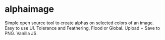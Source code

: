 # alphaimage
Simple open source tool to create alphas on selected colors of an image. Easy to use UI. Tolerance and Feathering, Flood or Global. Upload + Save to PNG. Vanilla JS.
